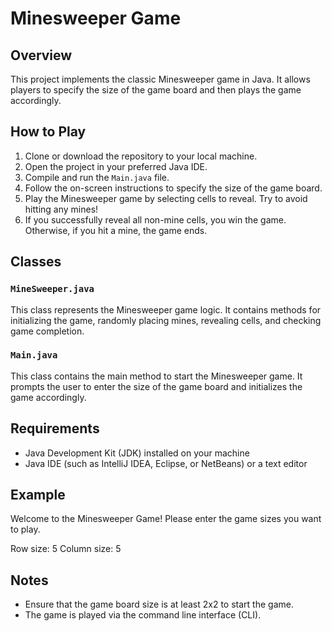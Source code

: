 # Minesweeper Game

## Overview
This project implements the classic Minesweeper game in Java. It allows players to specify the size of the game board and then plays the game accordingly.

## How to Play
1. Clone or download the repository to your local machine.
2. Open the project in your preferred Java IDE.
3. Compile and run the `Main.java` file.
4. Follow the on-screen instructions to specify the size of the game board.
5. Play the Minesweeper game by selecting cells to reveal. Try to avoid hitting any mines!
6. If you successfully reveal all non-mine cells, you win the game. Otherwise, if you hit a mine, the game ends.

## Classes
### `MineSweeper.java`
This class represents the Minesweeper game logic. It contains methods for initializing the game, randomly placing mines, revealing cells, and checking game completion.

### `Main.java`
This class contains the main method to start the Minesweeper game. It prompts the user to enter the size of the game board and initializes the game accordingly.

## Requirements
- Java Development Kit (JDK) installed on your machine
- Java IDE (such as IntelliJ IDEA, Eclipse, or NetBeans) or a text editor

## Example
Welcome to the Minesweeper Game!
Please enter the game sizes you want to play.

Row size: 5
Column size: 5


## Notes
- Ensure that the game board size is at least 2x2 to start the game.
- The game is played via the command line interface (CLI).


